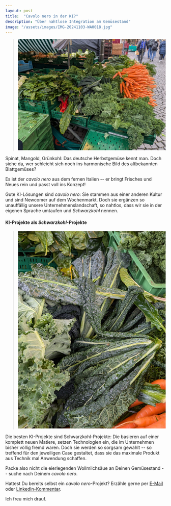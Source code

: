 ```yaml
---
layout: post
title:  "Cavolo nero in der KI?"
description: "Über nahtlose Integration am Gemüsestand"
image: "/assets/images/IMG-20241103-WA0018.jpg"
--- 
```


> ![gemuese](/assets/images/IMG-20241103-WA0014.jpg) 

Spinat, Mangold, Grünkohl: Das deutsche Herbstgemüse kennt man. Doch siehe da, wer schleicht sich noch ins harmonische Bild des altbekannten Blattgemüses?

Es ist der _cavolo nero_ aus dem fernen Italien -- er bringt Frisches und Neues rein und passt voll ins Konzept!

Gute KI-Lösungen sind _cavolo nero_: Sie stammen aus einer anderen Kultur und sind Newcomer auf dem Wochenmarkt. Doch sie ergänzen so unauffällig unsere Unternehmenslandschaft, so nahtlos, dass wir sie in der eigenen Sprache umtaufen und _Schwarzkohl_ nennen.

#### KI-Projekte als _Schwarzkohl_-Projekte

> ![schwarzkohl](/assets/images/IMG-20241103-WA0015.jpg)  
 
Die besten KI-Projekte sind Schwarzkohl-Projekte: Die basieren auf einer komplett neuen Matiere, setzen Technologien ein, die im Unternehmen bisher völlig fremd waren. Doch sie werden so sorgsam gewählt -- so treffend für den jeweiligen Case gestaltet, dass sie das maximale Produkt aus Technik mal Anwendung schaffen.

Packe also nicht die eierlegenden Wollmilchsäue an Deinen Gemüsestand -- suche nach Deinem _cavolo nero_.

Hattest Du bereits selbst ein _cavolo nero_-Projekt? Erzähle gerne per [E-Mail](mailto:brian@junker-latocha.com) oder [LinkedIn-Kommentar](https://www.linkedin.com/posts/junker-latocha_cavolo-nero-in-der-ki-spinat-mangold-activity-7259097066449072128-pcfu?utm_source=share&utm_medium=member_android).

Ich freu mich drauf.